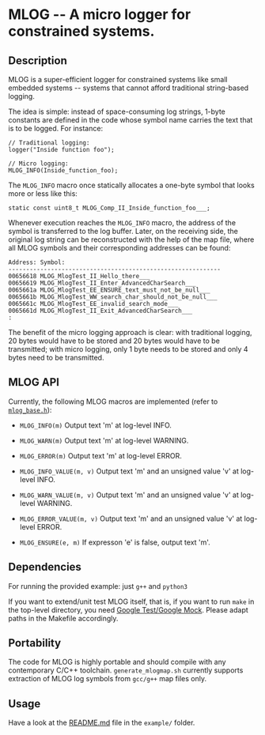 # MLOG -- A micro logger for constrained systems.

## Description

MLOG is a super-efficient logger for constrained systems like small embedded systems -- systems that cannot afford traditional string-based logging.

The idea is simple: instead of space-consuming log strings, 1-byte constants are defined in the code whose symbol name carries the text that is to be logged. For instance:
```
// Traditional logging:
logger("Inside function foo");

// Micro logging:
MLOG_INFO(Inside_function_foo);
```
The `MLOG_INFO` macro once statically allocates a one-byte symbol that looks more or less like this:
```
static const uint8_t MLOG_Comp_II_Inside_function_foo___;
```
Whenever execution reaches the `MLOG_INFO` macro, the address of the symbol is transferred to the log buffer. Later, on the receiving side, the original log string can be reconstructed with the help of the map file, where all MLOG symbols and their corresponding addresses can be found:
```
Address: Symbol:
------------------------------------------------------------
00656618 MLOG_MlogTest_II_Hello_there___
00656619 MLOG_MlogTest_II_Enter_AdvancedCharSearch___
0065661a MLOG_MlogTest_EE_ENSURE_text_must_not_be_null___
0065661b MLOG_MlogTest_WW_search_char_should_not_be_null___
0065661c MLOG_MlogTest_EE_invalid_search_mode___
0065661d MLOG_MlogTest_II_Exit_AdvancedCharSearch___
:
```
The benefit of the micro logging approach is clear: with traditional logging, 20 bytes would have to be stored and 20 bytes would have to be transmitted; with micro logging, only 1 byte needs to be stored and only 4 bytes need to be transmitted.

## MLOG API

Currently, the following MLOG macros are implemented (refer to [`mlog_base.h`](include/mlog_base.h)):

* `MLOG_INFO(m)`
Output text 'm' at log-level INFO.

* `MLOG_WARN(m)`
Output text 'm' at log-level WARNING.

* `MLOG_ERROR(m)`
Output text 'm' at log-level ERROR.

* `MLOG_INFO_VALUE(m, v)`
Output text 'm' and an unsigned value 'v' at log-level INFO.

* `MLOG_WARN_VALUE(m, v)`
Output text 'm' and an unsigned value 'v' at log-level WARNING.

* `MLOG_ERROR_VALUE(m, v)`
Output text 'm' and an unsigned value 'v' at log-level ERROR.

* `MLOG_ENSURE(e, m)`
If expresson 'e' is false, output text 'm'.

## Dependencies

For running the provided example: just `g++` and `python3`

If you want to extend/unit test MLOG itself, that is, if you want to run `make` in the top-level directory, you need [Google Test/Google Mock](https://github.com/google/googletest). Please adapt paths in the Makefile accordingly.

## Portability

The code for MLOG is highly portable and should compile with any contemporary C/C++ toolchain. `generate_mlogmap.sh` currently supports extraction of MLOG log symbols from `gcc/g++` map files only.

## Usage
Have a look at the [README.md](example/README.md) file in the `example/` folder.

